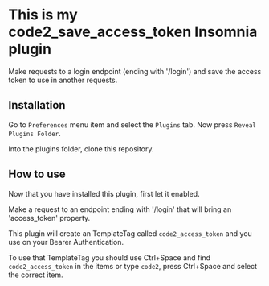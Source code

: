 # This is my code2_save_access_token Insomnia plugin

Make requests to a login endpoint (ending with '/login') and save the access token to use in another requests.

## Installation

Go to ```Preferences``` menu item and select the ```Plugins``` tab. Now press ```Reveal Plugins Folder```.

Into the plugins folder, clone this repository.

## How to use

Now that you have installed this plugin, first let it enabled.

Make a request to an endpoint ending with '/login' that will bring an 'access_token' property.

This plugin will create an TemplateTag called ```code2_access_token``` and you use on your Bearer Authentication.

To use that TemplateTag you should use Ctrl+Space and find ```code2_access_token``` in the items or type ```code2```, press Ctrl+Space and select the correct item.
